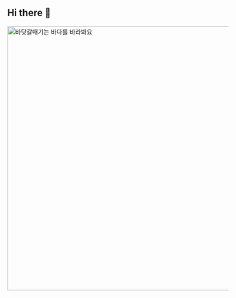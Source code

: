 ## Hi there 👋

<img src="https://github.com/user-attachments/assets/546f349c-7165-4c61-9106-9c59241a30a6" alt="바닷갈매기는 바다를 바라봐요" width="600">


<!--
**Wcwdfu/Wcwdfu** is a ✨ _special_ ✨ repository because its `README.md` (this file) appears on your GitHub profile.

Here are some ideas to get you started:

- 🔭 I’m currently working on ...
- 🌱 I’m currently learning ...
- 👯 I’m looking to collaborate on ...
- 🤔 I’m looking for help with ...
- 💬 Ask me about ...
- 📫 How to reach me: ...
- 😄 Pronouns: ...
- ⚡ Fun fact: ...
-->

